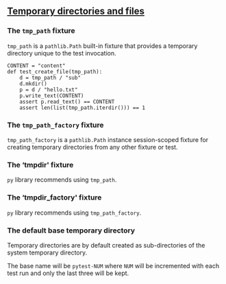 ## [Temporary directories and files](https://docs.pytest.org/en/stable/tmpdir.html)  

### The `tmp_path` fixture

`tmp_path` is a `pathlib.Path` built-in fixture that provides a temporary directory unique to the test invocation.  

```
CONTENT = "content"
def test_create_file(tmp_path):
    d = tmp_path / "sub"
    d.mkdir()
    p = d / "hello.txt"
    p.write_text(CONTENT)
    assert p.read_text() == CONTENT
    assert len(list(tmp_path.iterdir())) == 1
```

### The `tmp_path_factory` fixture

`tmp_path_factory` is a `pathlib.Path` instance session-scoped fixture for creating temporary directories from any other fixture or test.  

### The ‘tmpdir' fixture

`py` library recommends using `tmp_path`.  

### The ‘tmpdir_factory' fixture

`py` library recommends using `tmp_path_factory`.  

### The default base temporary directory

Temporary directories are by default created as sub-directories of the system temporary directory.  

The base name will be `pytest-NUM` where `NUM` will be incremented with each test run and only the last three will be kept.  

